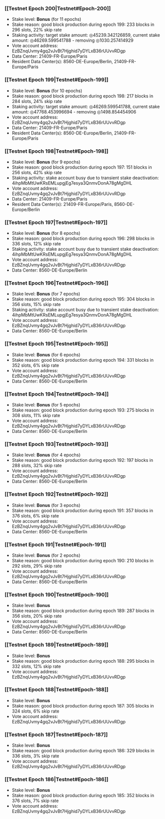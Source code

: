 ### [[Testnet Epoch 200|Testnet#Epoch-200]]
* Stake level: **Bonus** (for 11 epochs)
* Stake reason: good block production during epoch 199: 233 blocks in 296 slots, 22% skip rate
* Staking activity: target stake amount: ◎45239.342126859, current stake amount: ◎46269.599541788 - removing ◎1030.257414929
* Vote account address: EzBZnqUvmy4gq2vJvBt7Hjghid7yDYLxB36rUUvvRDgp
* Data Center: 21409-FR-Europe/Paris
* Resident Data Center(s): 8560-DE-Europe/Berlin, 21409-FR-Europe/Paris
### [[Testnet Epoch 199|Testnet#Epoch-199]]
* Stake level: **Bonus** (for 10 epochs)
* Stake reason: good block production during epoch 198: 217 blocks in 284 slots, 24% skip rate
* Staking activity: target stake amount: ◎46269.599541788, current stake amount: ◎47768.453996694 - removing ◎1498.854454906
* Vote account address: EzBZnqUvmy4gq2vJvBt7Hjghid7yDYLxB36rUUvvRDgp
* Data Center: 21409-FR-Europe/Paris
* Resident Data Center(s): 8560-DE-Europe/Berlin, 21409-FR-Europe/Paris
### [[Testnet Epoch 198|Testnet#Epoch-198]]
* Stake level: **Bonus** (for 9 epochs)
* Stake reason: good block production during epoch 197: 151 blocks in 256 slots, 42% skip rate
* Staking activity: stake account busy due to transient stake deactivation: 4ihpMbMtUwKRsEMLupgjEg7esya3QnmvDonA78gMgDHL
* Vote account address: EzBZnqUvmy4gq2vJvBt7Hjghid7yDYLxB36rUUvvRDgp
* Data Center: 21409-FR-Europe/Paris
* Resident Data Center(s): 21409-FR-Europe/Paris, 8560-DE-Europe/Berlin
### [[Testnet Epoch 197|Testnet#Epoch-197]]
* Stake level: **Bonus** (for 8 epochs)
* Stake reason: good block production during epoch 196: 298 blocks in 336 slots, 12% skip rate
* Staking activity: stake account busy due to transient stake deactivation: 4ihpMbMtUwKRsEMLupgjEg7esya3QnmvDonA78gMgDHL
* Vote account address: EzBZnqUvmy4gq2vJvBt7Hjghid7yDYLxB36rUUvvRDgp
* Data Center: 8560-DE-Europe/Berlin
### [[Testnet Epoch 196|Testnet#Epoch-196]]
* Stake level: **Bonus** (for 7 epochs)
* Stake reason: good block production during epoch 195: 304 blocks in 356 slots, 15% skip rate
* Staking activity: stake account busy due to transient stake deactivation: 4ihpMbMtUwKRsEMLupgjEg7esya3QnmvDonA78gMgDHL
* Vote account address: EzBZnqUvmy4gq2vJvBt7Hjghid7yDYLxB36rUUvvRDgp
* Data Center: 8560-DE-Europe/Berlin
### [[Testnet Epoch 195|Testnet#Epoch-195]]
* Stake level: **Bonus** (for 6 epochs)
* Stake reason: good block production during epoch 194: 331 blocks in 352 slots, 6% skip rate
* Vote account address: EzBZnqUvmy4gq2vJvBt7Hjghid7yDYLxB36rUUvvRDgp
* Data Center: 8560-DE-Europe/Berlin
### [[Testnet Epoch 194|Testnet#Epoch-194]]
* Stake level: **Bonus** (for 5 epochs)
* Stake reason: good block production during epoch 193: 275 blocks in 308 slots, 11% skip rate
* Vote account address: EzBZnqUvmy4gq2vJvBt7Hjghid7yDYLxB36rUUvvRDgp
* Data Center: 8560-DE-Europe/Berlin
### [[Testnet Epoch 193|Testnet#Epoch-193]]
* Stake level: **Bonus** (for 4 epochs)
* Stake reason: good block production during epoch 192: 197 blocks in 288 slots, 32% skip rate
* Vote account address: EzBZnqUvmy4gq2vJvBt7Hjghid7yDYLxB36rUUvvRDgp
* Data Center: 8560-DE-Europe/Berlin
### [[Testnet Epoch 192|Testnet#Epoch-192]]
* Stake level: **Bonus** (for 3 epochs)
* Stake reason: good block production during epoch 191: 357 blocks in 376 slots, 6% skip rate
* Vote account address: EzBZnqUvmy4gq2vJvBt7Hjghid7yDYLxB36rUUvvRDgp
* Data Center: 8560-DE-Europe/Berlin
### [[Testnet Epoch 191|Testnet#Epoch-191]]
* Stake level: **Bonus** (for 2 epochs)
* Stake reason: good block production during epoch 190: 210 blocks in 292 slots, 29% skip rate
* Vote account address: EzBZnqUvmy4gq2vJvBt7Hjghid7yDYLxB36rUUvvRDgp
* Data Center: 8560-DE-Europe/Berlin
### [[Testnet Epoch 190|Testnet#Epoch-190]]
* Stake level: **Bonus**
* Stake reason: good block production during epoch 189: 287 blocks in 356 slots, 20% skip rate
* Vote account address: EzBZnqUvmy4gq2vJvBt7Hjghid7yDYLxB36rUUvvRDgp
* Data Center: 8560-DE-Europe/Berlin
### [[Testnet Epoch 189|Testnet#Epoch-189]]
* Stake level: **Bonus**
* Stake reason: good block production during epoch 188: 295 blocks in 332 slots, 12% skip rate
* Vote account address: EzBZnqUvmy4gq2vJvBt7Hjghid7yDYLxB36rUUvvRDgp
### [[Testnet Epoch 188|Testnet#Epoch-188]]
* Stake level: **Bonus**
* Stake reason: good block production during epoch 187: 305 blocks in 324 slots, 6% skip rate
* Vote account address: EzBZnqUvmy4gq2vJvBt7Hjghid7yDYLxB36rUUvvRDgp
### [[Testnet Epoch 187|Testnet#Epoch-187]]
* Stake level: **Bonus**
* Stake reason: good block production during epoch 186: 329 blocks in 336 slots, 3% skip rate
* Vote account address: EzBZnqUvmy4gq2vJvBt7Hjghid7yDYLxB36rUUvvRDgp
### [[Testnet Epoch 186|Testnet#Epoch-186]]
* Stake level: **Bonus**
* Stake reason: good block production during epoch 185: 352 blocks in 376 slots, 7% skip rate
* Vote account address: EzBZnqUvmy4gq2vJvBt7Hjghid7yDYLxB36rUUvvRDgp